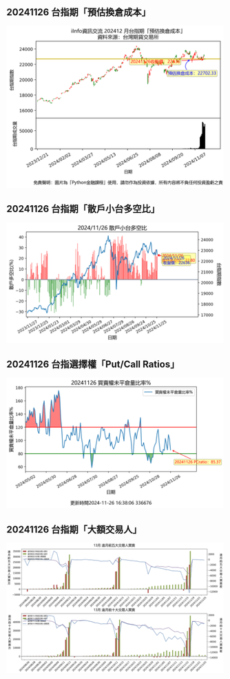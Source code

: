 ## 20241126 台指期「預估換倉成本」
![](images/txfcost.png)

## 20241126 台指期「散戶小台多空比」
![](images/bbiri.png)

## 20241126 台指選擇權「Put/Call Ratios」
![](images/pcratio.png)

## 20241126 台指期「大額交易人」
![](images/blocktrade.png)

